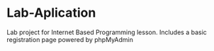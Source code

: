 # Lab-Aplication
Lab project for Internet Based Programming lesson. Includes a basic registration page powered by phpMyAdmin
